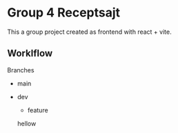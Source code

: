 # Group 4 Receptsajt

This a group project created as frontend with react + vite.

## Worklflow

Branches
- main
- dev
  - feature

  hellow
